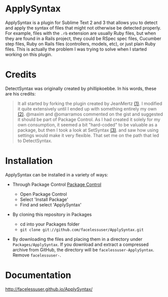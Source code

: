 # ApplySyntax
ApplySyntax is a plugin for Sublime Text 2 and 3 that allows you to detect and apply the syntax of files that might not otherwise be detected properly. For example, files with the `.rb` extension are usually Ruby files, but when they are found in a Rails project, they could be RSpec spec files, Cucumber step files, Ruby on Rails files (controllers, models, etc), or just plain Ruby files. This is actually the problem I was trying to solve when I started working on this plugin.

# Credits
DetectSyntax was originally created by phillipkoebbe.  In his words, these are his credits:

> It all started by forking the plugin created by JeanMertz [(1)][1]. I modified it quite extensively until I ended up with something entirely my own [(2)][2]. @maxim and @omarramos commented on the gist and suggested it should be part of Package Control. As I had created it solely for my own consumption, it seemed a bit "hard-coded" to be valuable as a package, but then I took a look at SetSyntax [(3)][3]. and saw how using settings would make it very flexible. That set me on the path that led to DetectSyntax.

[1]: https://gist.github.com/925008
[2]: https://gist.github.com/1497794
[3]: https://github.com/aparajita/SetSyntax

# Installation
ApplySyntax can be installed in a variety of ways:

* Through Package Control [Package Control](https://packagecontrol.io/)

    - Open Package Control
    - Select 'Install Package'
    - Find and select 'ApplySyntax'

* By cloning this repository in Packages

    - cd into your Packages folder
    - `git clone git://github.com/facelessuser/ApplySyntax.git`

* By downloading the files and placing them in a directory under `Packages/ApplySyntax`. If you download and extract a compressed archive from GitHub, the directory will be `facelessuser-ApplySyntax`. Remove `facelessuser-`.

# Documentation
http://facelessuser.github.io/ApplySyntax/

